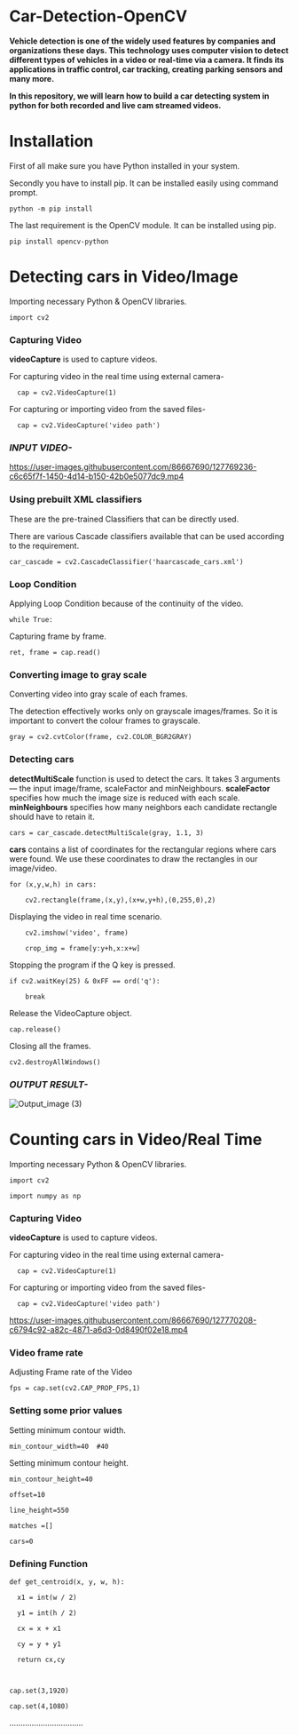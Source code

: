 # Car-Detection-OpenCV

**Vehicle detection is one of the widely used features by companies and organizations these days. This technology uses computer vision to detect different types of vehicles in a video or real-time via a camera. It finds its applications in traffic control, car tracking, creating parking sensors and many more.**

**In this repository, we will learn how to build a car detecting system in python for both recorded and live cam streamed videos.**

# Installation

First of all make sure you have Python installed in your system.

Secondly you have to install pip. It can be installed easily using command prompt.

    python -m pip install

The last requirement is the OpenCV module. It can be installed using pip.

    pip install opencv-python

# Detecting cars in Video/Image

Importing necessary Python & OpenCV libraries.

    import cv2
    
### Capturing Video

**videoCapture** is used to capture videos.

For capturing video in the real time using external camera-    

      cap = cv2.VideoCapture(1)
      
For capturing or importing video from the saved files-

      cap = cv2.VideoCapture('video path')
 
### ***INPUT VIDEO-***

https://user-images.githubusercontent.com/86667690/127769236-c6c65f7f-1450-4d14-b150-42b0e5077dc9.mp4


### Using prebuilt XML classifiers

These are the pre-trained Classifiers that can be directly used.

There are various Cascade classifiers available that can be used according to the requirement.

    car_cascade = cv2.CascadeClassifier('haarcascade_cars.xml')
      
### Loop Condition

Applying Loop Condition because of the continuity of the video.

    while True:

Capturing frame by frame.

    ret, frame = cap.read()

### Converting image to gray scale

Converting video into gray scale of each frames. 

The detection effectively works only on grayscale images/frames. So it is important to convert the colour frames to grayscale.

    gray = cv2.cvtColor(frame, cv2.COLOR_BGR2GRAY)

### Detecting cars

**detectMultiScale** function is used to detect the cars. It takes 3 arguments — the input image/frame, scaleFactor and minNeighbours. **scaleFactor** specifies how much the image size is reduced with each scale. **minNeighbours** specifies how many neighbors each candidate rectangle should have to retain it.

    cars = car_cascade.detectMultiScale(gray, 1.1, 3)
   
**cars** contains a list of coordinates for the rectangular regions where cars were found. We use these coordinates to draw the rectangles in our image/video.

    for (x,y,w,h) in cars:
    
        cv2.rectangle(frame,(x,y),(x+w,y+h),(0,255,0),2)

Displaying the video in real time scenario.

        cv2.imshow('video', frame)
        
        crop_img = frame[y:y+h,x:x+w]
        
Stopping the program if the Q key is pressed.

    if cv2.waitKey(25) & 0xFF == ord('q'):
        
        break
    
Release the VideoCapture object.

    cap.release()

Closing all the frames.
       
    cv2.destroyAllWindows()
    
### ***OUTPUT RESULT-***

![Output_image (3)](https://user-images.githubusercontent.com/86667690/127769547-9aff5cea-4778-423e-b410-b4ebc18f0011.png)

# Counting cars in Video/Real Time

Importing necessary Python & OpenCV libraries.

    import cv2

    import numpy as np
    
### Capturing Video

**videoCapture** is used to capture videos.

For capturing video in the real time using external camera-    

      cap = cv2.VideoCapture(1)
      
For capturing or importing video from the saved files-

      cap = cv2.VideoCapture('video path')    
    
https://user-images.githubusercontent.com/86667690/127770208-c6794c92-a82c-4871-a6d3-0d8490f02e18.mp4

### Video frame rate

Adjusting Frame rate of the Video
    
    fps = cap.set(cv2.CAP_PROP_FPS,1)
           
### Setting some prior values
Setting minimum contour width.
   
    min_contour_width=40  #40

Setting minimum contour height.
        
    min_contour_height=40 
    
    offset=10   
    
    line_height=550  
    
    matches =[]
    
    cars=0 
    
### Defining Function

    def get_centroid(x, y, w, h):

      x1 = int(w / 2)
      
      y1 = int(h / 2)

      cx = x + x1
      
      cy = y + y1
      
      return cx,cy
    


    cap.set(3,1920)
    
    cap.set(4,1080)
     
 .................................
    
    
